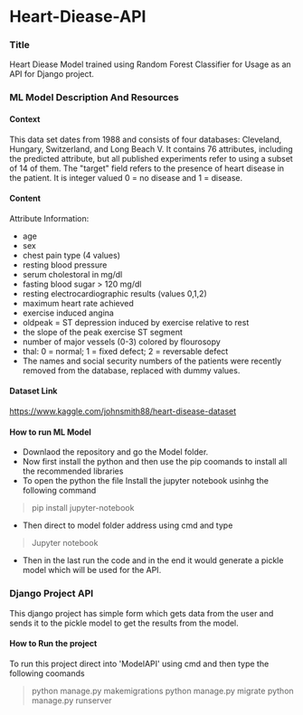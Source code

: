 # Heart-Diease-API
### Title
Heart Diease Model trained using Random Forest Classifier for Usage as an API for Django project.

### ML Model Description And Resources

#### Context
This data set dates from 1988 and consists of four databases: Cleveland, Hungary, Switzerland, and Long Beach V. It contains 76 attributes, including the predicted attribute, but all published experiments refer to using a subset of 14 of them. The "target" field refers to the presence of heart disease in the patient. It is integer valued 0 = no disease and 1 = disease.

#### Content
Attribute Information:
* age
* sex
* chest pain type (4 values)
* resting blood pressure
* serum cholestoral in mg/dl
* fasting blood sugar > 120 mg/dl
* resting electrocardiographic results (values 0,1,2)
* maximum heart rate achieved
* exercise induced angina
* oldpeak = ST depression induced by exercise relative to rest
* the slope of the peak exercise ST segment
* number of major vessels (0-3) colored by flourosopy
* thal: 0 = normal; 1 = fixed defect; 2 = reversable defect
* The names and social security numbers of the patients were recently removed from the database, replaced with dummy values.

#### Dataset Link
https://www.kaggle.com/johnsmith88/heart-disease-dataset

#### How to run ML Model
* Downlaod the repository and go the Model folder.
* Now first install the python and then use the pip coomands to install all the recommended libraries 
* To open the python the file Install the jupyter notebook usinhg the following command
 > pip install jupyter-notebook
* Then direct to model folder address using cmd and type
 > Jupyter notebook
* Then in the last run the code and in the end it would generate a pickle model which will be used for the API.

### Django Project API
This django project has simple form which gets data from the user and sends it to the pickle model to get the results from the model.
#### How to Run the project
To run this project direct into 'ModelAPI' using cmd and then type the following coomands
 > python manage.py makemigrations
 > python manage.py migrate
 > python manage.py runserver

